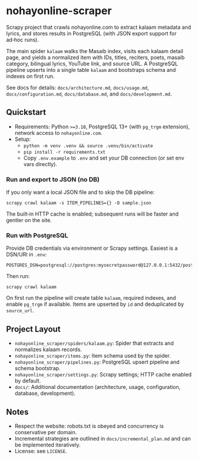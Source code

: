 # nohayonline-scraper

Scrapy project that crawls nohayonline.com to extract kalaam metadata and lyrics, and stores results in PostgreSQL (with JSON export support for ad‑hoc runs).

The main spider `kalaam` walks the Masaib index, visits each kalaam detail page, and yields a normalized item with IDs, titles, reciters, poets, masaib category, bilingual lyrics, YouTube link, and source URL. A PostgreSQL pipeline upserts into a single table `kalaam` and bootstraps schema and indexes on first run.

See docs for details: `docs/architecture.md`, `docs/usage.md`, `docs/configuration.md`, `docs/database.md`, and `docs/development.md`.

## Quickstart

- Requirements: Python `>=3.10`, PostgreSQL 13+ (with `pg_trgm` extension), network access to `nohayonline.com`.
- Setup:
  - `python -m venv .venv && source .venv/bin/activate`
  - `pip install -r requirements.txt`
  - Copy `.env.example` to `.env` and set your DB connection (or set env vars directly).

### Run and export to JSON (no DB)

If you only want a local JSON file and to skip the DB pipeline:

```
scrapy crawl kalaam -s ITEM_PIPELINES={} -O sample.json
```

The built‑in HTTP cache is enabled; subsequent runs will be faster and gentler on the site.

### Run with PostgreSQL

Provide DB credentials via environment or Scrapy settings. Easiest is a DSN/URI in `.env`:

```
POSTGRES_DSN=postgresql://postgres:mysecretpassword@127.0.0.1:5432/postgres
```

Then run:

```
scrapy crawl kalaam
```

On first run the pipeline will create table `kalaam`, required indexes, and enable `pg_trgm` if available. Items are upserted by `id` and deduplicated by `source_url`.

## Project Layout

- `nohayonline_scraper/spiders/kalaam.py`: Spider that extracts and normalizes kalaam records.
- `nohayonline_scraper/items.py`: Item schema used by the spider.
- `nohayonline_scraper/pipelines.py`: PostgreSQL upsert pipeline and schema bootstrap.
- `nohayonline_scraper/settings.py`: Scrapy settings; HTTP cache enabled by default.
- `docs/`: Additional documentation (architecture, usage, configuration, database, development).

## Notes

- Respect the website: robots.txt is obeyed and concurrency is conservative per domain.
- Incremental strategies are outlined in `docs/incremental_plan.md` and can be implemented iteratively.
- License: see `LICENSE`.
